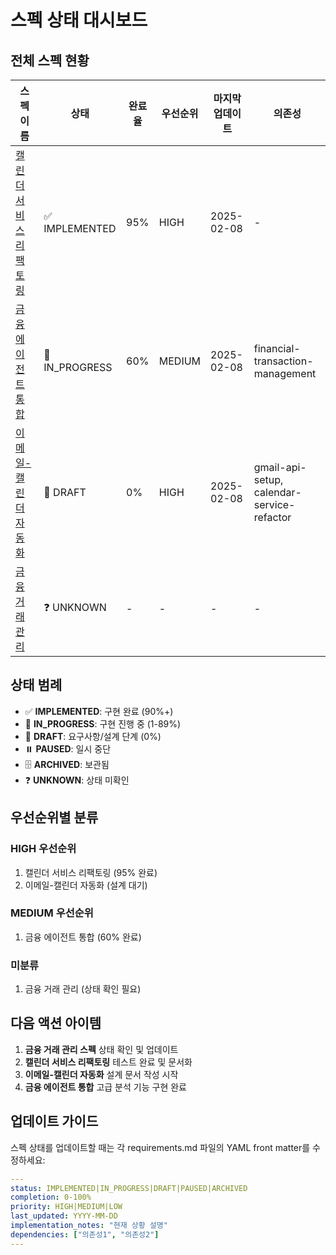 # 스펙 상태 대시보드

## 전체 스펙 현황

| 스펙 이름 | 상태 | 완료율 | 우선순위 | 마지막 업데이트 | 의존성 |
|-----------|------|--------|----------|----------------|--------|
| [캘린더 서비스 리팩토링](./calendar-service-refactor/) | ✅ IMPLEMENTED | 95% | HIGH | 2025-02-08 | - |
| [금융 에이전트 통합](./financial-agent-integration/) | 🔄 IN_PROGRESS | 60% | MEDIUM | 2025-02-08 | financial-transaction-management |
| [이메일-캘린더 자동화](./email-calendar-automation/) | 📝 DRAFT | 0% | HIGH | 2025-02-08 | gmail-api-setup, calendar-service-refactor |
| [금융 거래 관리](./financial-transaction-management/) | ❓ UNKNOWN | - | - | - | - |

## 상태 범례

- ✅ **IMPLEMENTED**: 구현 완료 (90%+)
- 🔄 **IN_PROGRESS**: 구현 진행 중 (1-89%)
- 📝 **DRAFT**: 요구사항/설계 단계 (0%)
- ⏸️ **PAUSED**: 일시 중단
- 🗄️ **ARCHIVED**: 보관됨
- ❓ **UNKNOWN**: 상태 미확인

## 우선순위별 분류

### HIGH 우선순위
1. 캘린더 서비스 리팩토링 (95% 완료)
2. 이메일-캘린더 자동화 (설계 대기)

### MEDIUM 우선순위
1. 금융 에이전트 통합 (60% 완료)

### 미분류
1. 금융 거래 관리 (상태 확인 필요)

## 다음 액션 아이템

1. **금융 거래 관리 스펙** 상태 확인 및 업데이트
2. **캘린더 서비스 리팩토링** 테스트 완료 및 문서화
3. **이메일-캘린더 자동화** 설계 문서 작성 시작
4. **금융 에이전트 통합** 고급 분석 기능 구현 완료

## 업데이트 가이드

스펙 상태를 업데이트할 때는 각 requirements.md 파일의 YAML front matter를 수정하세요:

```yaml
---
status: IMPLEMENTED|IN_PROGRESS|DRAFT|PAUSED|ARCHIVED
completion: 0-100%
priority: HIGH|MEDIUM|LOW
last_updated: YYYY-MM-DD
implementation_notes: "현재 상황 설명"
dependencies: ["의존성1", "의존성2"]
---
```